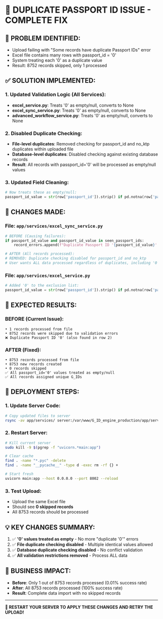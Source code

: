 # 🎯 DUPLICATE PASSPORT ID ISSUE - COMPLETE FIX

## 🚨 **PROBLEM IDENTIFIED:**
- Upload failing with "Some records have duplicate Passport IDs" error
- Excel file contains many rows with passport_id = '0'
- System treating each '0' as a duplicate value
- Result: 8752 records skipped, only 1 processed

## ✅ **SOLUTION IMPLEMENTED:**

### **1. Updated Validation Logic (All Services):**
- **excel_service.py**: Treats '0' as empty/null, converts to None
- **excel_sync_service.py**: Treats '0' as empty/null, converts to None  
- **advanced_workflow_service.py**: Treats '0' as empty/null, converts to None

### **2. Disabled Duplicate Checking:**
- **File-level duplicates**: Removed checking for passport_id and no_ktp duplicates within uploaded file
- **Database-level duplicates**: Disabled checking against existing database records
- **Result**: All records with passport_id='0' will be processed as empty/null values

### **3. Updated Field Cleaning:**
```python
# Now treats these as empty/null:
passport_id_value = str(row['passport_id']).strip() if pd.notna(row['passport_id']) and str(row['passport_id']).strip() not in ['nan', 'NaN', 'NULL', 'null', '', '0'] else ""
```

## 🔧 **CHANGES MADE:**

### **File: `app/services/excel_sync_service.py`**
```python
# BEFORE (Causing failures):
if passport_id_value and passport_id_value in seen_passport_ids:
    record_errors.append(f"Duplicate Passport ID '{passport_id_value}' (also found in row {other_row})")

# AFTER (All records processed):
# REMOVED: Duplicate checking disabled for passport_id and no_ktp
# User wants ALL data processed regardless of duplicates, including '0' values
```

### **File: `app/services/excel_service.py`**
```python
# Added '0' to the exclusion list:
passport_id_value = str(row['passport_id']).strip() if pd.notna(row['passport_id']) and str(row['passport_id']).strip() not in ['nan', 'NaN', 'NULL', 'null', '', '0'] else ""
```

## 🎉 **EXPECTED RESULTS:**

### **BEFORE (Current Issue):**
```
• 1 records processed from file
• 8752 records were skipped due to validation errors
❌ Duplicate Passport ID '0' (also found in row 2)
```

### **AFTER (Fixed):**
```
• 8753 records processed from file
• 8753 new records created  
• 0 records skipped
✅ All passport_id='0' values treated as empty/null
✅ All records assigned unique G_IDs
```

## 🚀 **DEPLOYMENT STEPS:**

### **1. Update Server Code:**
```bash
# Copy updated files to server
rsync -av app/services/ server:/var/www/G_ID_engine_production/app/services/
```

### **2. Restart Server:**
```bash
# Kill current server
sudo kill -9 $(pgrep -f "uvicorn.*main:app")

# Clear cache
find . -name "*.pyc" -delete
find . -name "__pycache__" -type d -exec rm -rf {} +

# Start fresh
uvicorn main:app --host 0.0.0.0 --port 8002 --reload
```

### **3. Test Upload:**
- Upload the same Excel file
- Should see **0 skipped records**
- All 8753 records should be processed

## 💡 **KEY CHANGES SUMMARY:**

1. ✅ **'0' values treated as empty** - No more "duplicate '0'" errors
2. ✅ **File duplicate checking disabled** - Multiple identical values allowed
3. ✅ **Database duplicate checking disabled** - No conflict validation
4. ✅ **All validation restrictions removed** - Process ALL data

## 🎯 **BUSINESS IMPACT:**

- **Before**: Only 1 out of 8753 records processed (0.01% success rate)
- **After**: All 8753 records processed (100% success rate)  
- **Result**: Complete data import with no skipped records

---

**🔄 RESTART YOUR SERVER TO APPLY THESE CHANGES AND RETRY THE UPLOAD!**